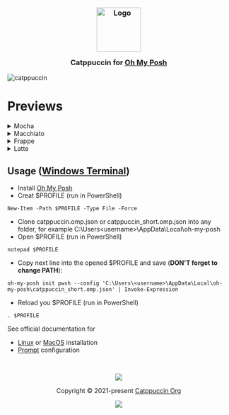 <h3 align="center">
	<img src="https://raw.githubusercontent.com/catppuccin/catppuccin/main/assets/logos/exports/1544x1544_circle.png" width="100" alt="Logo"/><br/>
	<img src="https://raw.githubusercontent.com/catppuccin/catppuccin/main/assets/misc/transparent.png" height="30" width="0px"/>
	Catppuccin for <a href="https://ohmyposh.dev/">Oh My Posh</a>
	<img src="https://raw.githubusercontent.com/catppuccin/catppuccin/main/assets/misc/transparent.png" height="30" width="0px"/>
</h3>

![catppuccin](https://github.com/IrwinJuice/catppuccin.omp/blob/main/assets/catppuccin_all.png)
# Previews

<details>
<summary>Mocha</summary>
<img src="https://github.com/IrwinJuice/catppuccin.omp/blob/main/assets/catppuccin_mocha.png"/>
</details>
<details>
<summary>Macchiato</summary>
<img src="https://github.com/IrwinJuice/catppuccin.omp/blob/main/assets/catppuccin_macchiato.png"/>
</details>
<details>
<summary>Frappe</summary>
<img src="https://github.com/IrwinJuice/catppuccin.omp/blob/main/assets/catppuccin_frapp.png"/>
</details>
<details>
<summary>Latte</summary>
<img src="https://github.com/IrwinJuice/catppuccin.omp/blob/main/assets/catppuccin_latte.png"/>
</details>

## Usage ([Windows Terminal](https://github.com/Microsoft/Terminal))

- Install [Oh My Posh](https://ohmyposh.dev/)
- Creat $PROFILE (run in PowerShell)
```
New-Item -Path $PROFILE -Type File -Force
```
- Clone catppuccin.omp.json or catppuccin_short.omp.json into any folder, for example C:\Users\<username>\AppData\Local\oh-my-posh
- Open $PROFILE (run in PowerShell)
```
notepad $PROFILE  
```
-  Copy next line into the opened $PROFILE and save (**DON'T forget to change PATH**):
```
oh-my-posh init pwsh --config 'C:\Users\<username>\AppData\Local\oh-my-posh\catppuccin_short.omp.json' | Invoke-Expression
```
- Reload you $PROFILE (run in PowerShell)
```
. $PROFILE
```

See official documentation for 
- [Linux](https://ohmyposh.dev/docs/installation/linux) or [MacOS](https://ohmyposh.dev/docs/installation/macos) installation
- [Prompt](https://ohmyposh.dev/docs/installation/prompt) configuration

&nbsp;

<p align="center"><img src="https://raw.githubusercontent.com/catppuccin/catppuccin/main/assets/footers/gray0_ctp_on_line.svg?sanitize=true" /></p>
<p align="center">Copyright &copy; 2021-present <a href="https://github.com/catppuccin" target="_blank">Catppuccin Org</a>
<p align="center"><a href="https://github.com/catppuccin/catppuccin/blob/main/LICENSE"><img src="https://img.shields.io/static/v1.svg?style=for-the-badge&label=License&message=MIT&logoColor=d9e0ee&colorA=363a4f&colorB=b7bdf8"/></a></p>
